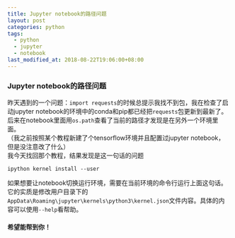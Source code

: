 ```yaml
---
title: Jupyter notebook的路径问题
layout: post
categories: python
tags:
  - python
  - jupyter
  - notebook
last_modified_at: 2018-08-22T19:06:00+08:00
---
```

### Jupyter notebook的路径问题
昨天遇到的一个问题：`import requests`的时候总提示我找不到包，我在检查了启动jupyter notebook的环境中的conda和pip都已经把`requests`包更新到最新了。<br>
后来在notebook里面用`os.path`查看了当前的路径才发现是在另外一个环境里面。<br>
（我之前按照某个教程新建了个tensorflow环境并且配置过jupyter notebook，但是没注意改了什么）<br>
我今天找回那个教程，结果发现是这一句话的问题


    ipython kernel install --user


如果想要让notebook切换运行环境，需要在当前环境的命令行运行上面这句话。<br>
它的实质是修改用户目录下的`AppData\Roaming\jupyter\kernels\python3\kernel.json`文件内容。具体的内容可以使用`--help`看帮助。
#### 希望能帮到你！
